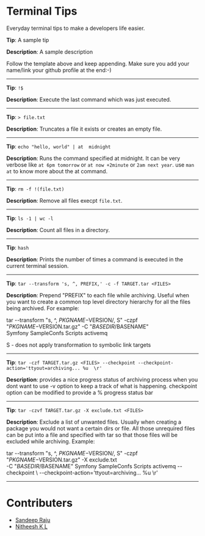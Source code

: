 Terminal Tips
=============
Everyday terminal tips to make a developers life easier.


**Tip**: A sample tip

**Description**: A sample description

Follow the template above and keep appending. Make sure you add your name/link your github profile at the end:-)

---

**Tip**: `!$`

**Description**: Execute the last command which was just executed.

---

**Tip**: `> file.txt`

**Description**: Truncates a file it exists or creates an empty file.


---

**Tip**: `echo "hello, world" | at  midnight`

**Description**: Runs the command specified at midnight. It can be very verbose like `at 6pm tomorrow` or `at now +2minute` or `2am next year`. use `man at` to know more about the at command.

---

**Tip**: `rm -f !(file.txt)`

**Description**: Remove all files execpt `file.txt`.

---

**Tip**: `ls -1 | wc -l`

**Description**: Count all files in a directory. 

---

**Tip**: `hash`

**Description**: Prints the number of times a command is executed in the current terminal session.

---

**Tip**: `tar --transform 's, ^, PREFIX,' -c -f TARGET.tar <FILES>`

**Description**: Prepend "PREFIX" to each file while archiving. Useful when you
want to create a common top level directory hierarchy for all the files being
archived. For example:

tar --transform "s, ^, $PKGNAME-$VERSION/, S" -czpf "$PKGNAME-$VERSION.tar.gz" -C "$BASEDIR/$BASENAME" \
Symfony SampleConfs Scripts activemq

S - does not apply transformation to symbolic link targets

----

**Tip**: `tar -czf TARGET.tar.gz <FILES> --checkpoint --checkpoint-action='ttyout=archiving... %u  \r'`

**Description**: provides a nice progress status of archiving process when you
dont want to use -v option to keep a track of what is happening. checkpoint
option can be modified to provide a % progress status bar

----

**Tip**: `tar -czvf TARGET.tar.gz -X exclude.txt <FILES>`

**Description**: Exclude a list of unwanted files. Usually when creating a
package you would not want a certain dirs or file. All those unrequired files
can be put into a file and specified with tar so that those files will be
excluded while archiving.
Example:

tar --transform "s, ^, $PKGNAME-$VERSION/, S" -czpf "$PKGNAME-$VERSION.tar.gz" -X exclude.txt \
-C "$BASEDIR/$BASENAME" Symfony SampleConfs Scripts activemq --checkpoint \ 
--checkpoint-action='ttyout=archiving... %u  \r'

---



Contributers
============

* [Sandeep Raju](http://github.com/sandeepraju/)
* [Nitheesh K L](http://github.com/nitheeshkl/)
